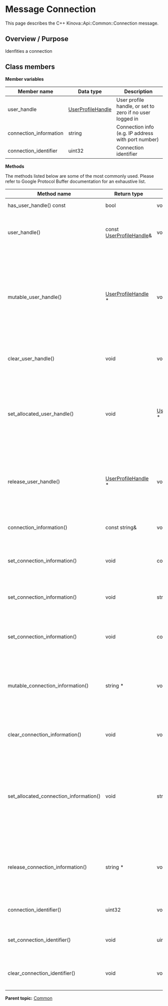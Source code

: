 # Message Connection

This page describes the C++ Kinova::Api::Common::Connection message.

## Overview / Purpose

Idenfities a connection

## Class members

 **Member variables** 

|Member name|Data type|Description|
|-----------|---------|-----------|
|user\_handle| [UserProfileHandle](msg_Common_UserProfileHandle.md#)|User profile handle, or set to zero if no user logged in|
|connection\_information|string|Connection info \(e.g. IP address with port number\)|
|connection\_identifier|uint32|Connection identifier|

 **Methods** 

The methods listed below are some of the most commonly used. Please refer to Google Protocol Buffer documentation for an exhaustive list.

|Method name|Return type|Input type|Description|
|-----------|-----------|----------|-----------|
|has\_user\_handle\(\) const|bool|void|Returns true if user\_handle is set.|
|user\_handle\(\)|const [UserProfileHandle](msg_Common_UserProfileHandle.md#)&|void|Returns the current value of user\_handle. If user\_handle is not set, returns a [UserProfileHandle](msg_Common_UserProfileHandle.md#) with none of its fields set \(possibly user\_handle::default\_instance\(\)\).|
|mutable\_user\_handle\(\)| [UserProfileHandle](msg_Common_UserProfileHandle.md#) \*|void|Returns a pointer to the mutable [UserProfileHandle](msg_Common_UserProfileHandle.md#) object that stores the field's value. If the field was not set prior to the call, then the returned [UserProfileHandle](msg_Common_UserProfileHandle.md#) will have none of its fields set \(i.e. it will be identical to a newly-allocated [UserProfileHandle](msg_Common_UserProfileHandle.md#)\). After calling this, has\_user\_handle\(\) will return true and user\_handle\(\) will return a reference to the same instance of [UserProfileHandle](msg_Common_UserProfileHandle.md#).|
|clear\_user\_handle\(\)|void|void|Clears the value of the field. After calling this, has\_user\_handle\(\) will return false and user\_handle\(\) will return the default value.|
|set\_allocated\_user\_handle\(\)|void| [UserProfileHandle](msg_Common_UserProfileHandle.md#) \*|Sets the [UserProfileHandle](msg_Common_UserProfileHandle.md#) object to the field and frees the previous field value if it exists. If the [UserProfileHandle](msg_Common_UserProfileHandle.md#) pointer is not NULL, the message takes ownership of the allocated [UserProfileHandle](msg_Common_UserProfileHandle.md#) object and has\_ [UserProfileHandle](msg_Common_UserProfileHandle.md#)\(\) will return true. Otherwise, if the user\_handle is NULL, the behavior is the same as calling clear\_user\_handle\(\).|
|release\_user\_handle\(\)| [UserProfileHandle](msg_Common_UserProfileHandle.md#) \*|void|Releases the ownership of the field and returns the pointer of the [UserProfileHandle](msg_Common_UserProfileHandle.md#) object. After calling this, caller takes the ownership of the allocated [UserProfileHandle](msg_Common_UserProfileHandle.md#) object, has\_user\_handle\(\) will return false, and user\_handle\(\) will return the default value.|
|connection\_information\(\)|const string&|void|Returns the current value of connection\_information. If connection\_information is not set, returns the empty string/empty bytes.|
|set\_connection\_information\(\)|void|const string&|Sets the value of connection\_information. After calling this, connection\_information\(\) will return a copy of value.|
|set\_connection\_information\(\)|void|string&&|\(C++11 and beyond\): Sets the value of connection\_information, moving from the passed string. After calling this, connection\_information\(\) will return a copy of value.|
|set\_connection\_information\(\)|void|const char\*|Sets the value of connection\_information using a C-style null-terminated string. After calling this, connection\_information\(\) will return a copy of value.|
|mutable\_connection\_information\(\)|string \*|void|Returns a pointer to the mutable string object that stores connection\_information's value. If the field was not set prior to the call, then the returned string will be empty. After calling this, connection\_information\(\) will return whatever value is written into the given string.|
|clear\_connection\_information\(\)|void|void|Clears the value of connection\_information. After calling this, connection\_information\(\) will return the empty string/empty bytes.|
|set\_allocated\_connection\_information\(\)|void|string\*|Sets the string object to the field and frees the previous field value if it exists. If the string pointer is not NULL, the message takes ownership of the allocated string object. The message is free to delete the allocated string object at any time, so references to the object may be invalidated. Otherwise, if the value is NULL, the behavior is the same as calling clear\_connection\_information\(\).|
|release\_connection\_information\(\)|string \*|void|Releases the ownership of connection\_information and returns the pointer of the string object. After calling this, caller takes the ownership of the allocated string object and connection\_information\(\) will return the empty string/empty bytes.|
|connection\_identifier\(\)|uint32|void|Returns the current value of connection\_identifier. If the connection\_identifier is not set, returns 0.|
|set\_connection\_identifier\(\)|void|uint32|Sets the value of connection\_identifier. After calling this, connection\_identifier\(\) will return value.|
|clear\_connection\_identifier\(\)|void|void|Clears the value of connection\_identifier. After calling this, connection\_identifier\(\) will return 0.|

**Parent topic:** [Common](../references/summary_Common.md)

